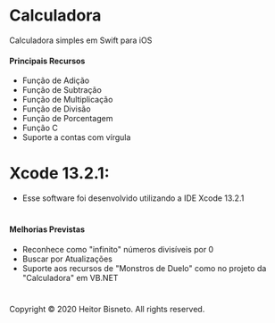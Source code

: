 # Calculadora

Calculadora simples em Swift para iOS

#### Principais Recursos

- Função de Adição
- Função de Subtração
- Função de Multiplicação
- Função de Divisão
- Função de Porcentagem
- Função C
- Suporte a contas com vírgula



#

# Xcode 13.2.1:

- Esse software foi desenvolvido utilizando a IDE Xcode 13.2.1



#

#### Melhorias Previstas

- Reconhece como "infinito" números divisíveis por 0
- Buscar por Atualizações
- Suporte aos recursos de "Monstros de Duelo" como no projeto da "Calculadora" em VB.NET



#

Copyright © 2020 Heitor Bisneto. All rights reserved.